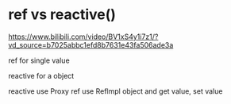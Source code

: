 
# ref vs reactive()

https://www.bilibili.com/video/BV1xS4y1i7z1/?vd_source=b7025abbc1efd8b7631e43fa506ade3a

ref for single value

reactive for a object

reactive use Proxy 
ref use Reflmpl object and get value, set value


